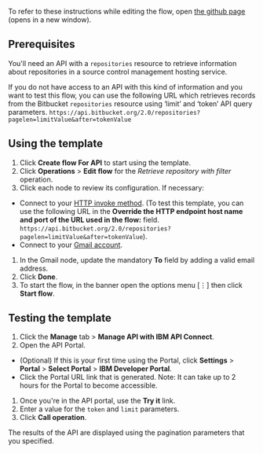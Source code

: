 To refer to these instructions while editing the flow, open [the github page](https://github.com/ot4i/app-connect-templates/blob/master/resources/markdown/API%20to%20retrieve%20source%20code%20repository%20details%20and%20email%20the%20owners%20of%20inactive%20repositories_instructions.md) (opens in a new window).

## Prerequisites

You'll need an API with a `repositories` resource to retrieve information about repositories in a source control management hosting service.

If you do not have access to an API with this kind of information and you want to test this flow, you can use the following URL which retrieves records from the Bitbucket `repositories` resource using ‘limit’ and ‘token’ API query parameters. `https://api.bitbucket.org/2.0/repositories?pagelen=limitValue&after=tokenValue`

## Using the template

1. Click **Create flow For API** to start using the template.
1. Click **Operations** &gt; **Edit flow** for the _Retrieve repository with filter_ operation.
1. Click each node to review its configuration. If necessary:
 - Connect to your [HTTP invoke method](https://developer.ibm.com/integration/docs/app-connect/how-to-guides-for-apps/use-ibm-app-connect-http/). (To test this template, you can use the following URL in the **Override the HTTP endpoint host name and port of the URL used in the flow:** field. `https://api.bitbucket.org/2.0/repositories?pagelen=limitValue&after=tokenValue`).
 - Connect to your [Gmail account](https://developer.ibm.com/integration/docs/app-connect/how-to-guides-for-apps/use-ibm-app-connect-gmail/).
1. In the Gmail node, update the mandatory **To** field by adding a valid email address.
1. Click **Done**.
1. To start the flow, in the banner open the options menu [&#8942;] then click **Start flow**.

## Testing the template

1. Click the **Manage** tab &gt; **Manage API with IBM API Connect**. 
1. Open the API Portal. 
 - (Optional) If this is your first time using the Portal, click **Settings** &gt; **Portal** &gt; **Select Portal** &gt; **IBM Developer Portal**. 
 - Click the Portal URL link that is generated. Note: It can take up to 2 hours for the Portal to become accessible. 
1. Once you're in the API portal, use the **Try it** link. 
1. Enter a value for the `token` and `limit` parameters.
1. Click **Call operation**. 

The results of the API are displayed using the pagination parameters that you specified.
